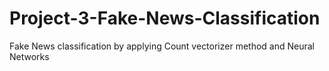 # Project-3-Fake-News-Classification
Fake News classification by applying Count vectorizer method and Neural Networks
